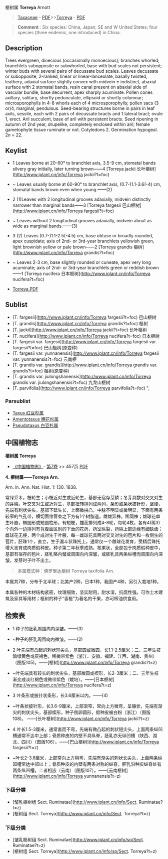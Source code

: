 榧树属 **Torreya** Arnott

> [Taxaceae](http://www.iplant.cn/info/Taxaceae?t=foc) - [PDF](http://www.iplant.cn/foc/pdf/Taxaceae.pdf)>>[Torreya](http://www.iplant.cn/info/Torreya?t=foc) - [PDF](http://www.iplant.cn/foc/pdf/Torreya.pdf)

> **Comment** : 
> Six species: China, Japan; SE and W United States; four species (three endemic, one introduced) in China.

## Description

Trees evergreen, dioecious (occasionally monoecious); branches whorled; branchlets subopposite or subwhorled, base with bud scales not persistent; winter buds with several pairs of decussate bud scales. Leaves decussate or subopposite, 2-ranked, linear or linear-lanceolate, basally twisted, leathery, adaxial surface slightly convex with midvein ±  indistinct, abaxial surface with 2 stomatal bands, resin canal present on abaxial side of vascular bundle, base decurrent, apex sharply acuminate. Pollen cones axillary, solitary, shortly pedunculate, ellipsoid or shortly columnar; microsporophylls in 4-8 whorls each of 4 microsporophylls; pollen sacs (3 or)4, marginal, pendulous. Seed-bearing structures borne in pairs in leaf axils, sessile, each with 2 pairs of decussate bracts and 1 lateral bract; ovule 1, erect. Aril succulent, base of aril with persistent bracts. Seed ripening in autumn of 2nd year, drupelike, completely enclosed within aril; female gametophyte tissue ruminate or not. Cotyledons 2. Germination hypogeal. 2*n* = 22.

## Keylist

* 1 Leaves borne at 20-60&#176; to branchlet axis, 3.5-9 cm, stomatal bands silvery gray initially, later turning brown——4 [Torreya jackii 长叶榧树](http://www.iplant.cn/info/Torreya jackii?t=foc)
* ~ Leaves usually borne at 60-90&#176; to branchlet axis, (0.7-)1.1-3.6(-4) cm, stomatal bands brown even when young.——(2)

* 2 (1)Leaves with 2 longitudinal grooves adaxially, midvein distinctly narrower than marginal bands——3 [Torreya fargesii 巴山榧树](http://www.iplant.cn/info/Torreya fargesii?t=foc)
* ~ Leaves without 2 longitudinal grooves adaxially, midvein about as wide as marginal bands.——(3)

* 3 (2) Leaves (0.7-)1.1-2.5(-4.5) cm, base obtuse or broadly rounded, apex cuspidate; axis of 2nd- or 3rd-year branchlets yellowish green, light brownish yellow or pale brown——2 [Torreya grandis 榧树](http://www.iplant.cn/info/Torreya grandis?t=foc)
* ~ Leaves 2-3 cm, base slightly rounded or cuneate, apex very long acuminate; axis of 2nd- or 3rd-year branchlets green or reddish brown——1 [Torreya nucifera 日本榧树](http://www.iplant.cn/info/Torreya nucifera?t=foc)

* [Torreya.PDF](http://www.iplant.cn/foc/pdf/Torreya.pdf)

## Sublist

* [T.  fargesii](http://www.iplant.cn/info/Torreya fargesii?t=foc)
 巴山榧树
* [T.  grandis](http://www.iplant.cn/info/Torreya grandis?t=foc)
 榧树
* [T.  jackii](http://www.iplant.cn/info/Torreya jackii?t=foc)
 长叶榧树
* [T.  nucifera](http://www.iplant.cn/info/Torreya nucifera?t=foc)
 日本榧树
* [T.  fargesii var. fargesii](http://www.iplant.cn/info/Torreya fargesii var. fargesii?t=foc)
 巴山榧树(原变种)
* [T.  fargesii var. yunnanensis](http://www.iplant.cn/info/Torreya fargesii var. yunnanensis?t=foc)
 云南榧
* [T.  grandis var. grandis](http://www.iplant.cn/info/Torreya grandis var. grandis?t=foc)
 榧树(原变种)
* [T.  grandis var. jiulongshanensis](http://www.iplant.cn/info/Torreya grandis var. jiulongshanensis?t=foc)
 九龙山榧树
* [T.  parvifolia](http://www.iplant.cn/info/Torreya parvifolia?t=foc) ",

### Parsublist

* [Taxus  红豆杉属](http://www.iplant.cn/info/Taxus?t=foc)
* [Amentotaxus  穗花杉属](http://www.iplant.cn/info/Amentotaxus?t=foc)
* [Pseudotaxus  白豆杉属](http://www.iplant.cn/info/Pseudotaxus?t=foc)

## 中国植物志

**榧树属 Torreya**

* [《中国植物志》](http://www.iplant.cn/frps)- [第7卷](http://www.iplant.cn/frps/vol/7) >> 457页 [PDF](http://www.iplant.cn/frps/pdf/7/457y.pdf)

**4. 榧树属——Torreya Arn.**

Arn. in. Ann. Nat. Hist. 1: 130. 1838.

常绿乔木，枝轮生；小枝近对生或近轮生，基部无宿存芽鳞；冬芽具数对交叉对生的芽鳞。叶交叉对生或近对生，基部扭转排列成两列，条形或条状披针形，坚硬，先端有刺状尖头，基部下延生长，上面微拱凸，中脉不明显或微明显，下面有两条较窄的气孔带，横切面维管束之下方有1个树脂道。雌雄异株，稀同株；雄球花单生叶腋，椭圆形或短圆柱形，有短梗，雄蕊排列成4-8轮，每轮4枚，各有4(稀3)个向外一边排列有背腹面区别的下垂的花药，药室纵裂，药隔上部边缘有细缺齿；雌球花无梗，两个成对生于叶腋，每一雌球花具两对交叉对生的苞片和一枚侧生的苞片，胚珠1个，直立，生于漏斗状珠托上，通常仅一个雌球花发育，受精后珠托增大发育成肉质假种皮。种子第二年秋季成熟，核果状，全部包于肉质假种皮中，基部有宿存的苞片，胚乳略内皱或周围向内深皱，或胚乳具两条纵槽而周围向内深皱。发芽时子叶不出土。

> 本属模式种：佛罗里达榧树 Torreya taxifolia Arn.

本属共7种，分布于北半球；北美产2种，日本1种，我国产4种，另引入栽培1种。

本属各种的木材结构紧密，纹理细致，坚实耐用，耐水湿，抗腐性强。可作土木建筑及家具等用材；榧树的种子“香榧”为著名的干果，亦可榨油供食用。

## 检索表

* 1 种子的胚乳周围向内深皱。——(3)
* ~种子的胚乳周围向内微皱。——(2)

* 2 叶先端有凸起的刺状短尖头，基部圆或微圆，长1.1-2.5厘米；二、三年生枝暗绿黄色或灰褐色，稀微带紫色（浙江、安徽、福建、江西、湖南、贵州）（图版105)。——[榧树](http://www.iplant.cn/info/Torreya grandis?t=z)

* ~叶先端具有较长的刺状尖头，基部微圆或楔形，长2-3厘米；二、三年生枝渐变成淡红褐色或微带紫色（栽培）。——[日本榧树](http://www.iplant.cn/info/Torreya nucifera?t=z)

* 3 叶条形或披针状条形，长3.6厘米以内。——(4)
* ~叶条状披针形，长3.6-9厘米，上部渐窄，常向上方微弯，呈镰状，先端有渐尖的刺状尖头，基部楔形，种子倒卵圆形，假种皮被白粉（浙江）（图版108)。 ——[长叶榧树](http://www.iplant.cn/info/Torreya jackii?t=z)

* 4 叶长1.5-3厘米，通常直而不弯，先端有微凸起的刺状短尖头，上面两条纵凹槽通常不达中上部；骨质种皮的内壁不具纵脊，胚乳亦无纵凹槽（陕西、湖北、四川）（图版106）。——[巴山榧树](http://www.iplant.cn/info/Torreya fargesii?t=z)

* ~叶长2-3.6厘米，上部常向上方稍弯，先端有渐尖的刺状长尖头，上面两条纵凹槽常达中部以上；骨质种皮的内壁有两条对称的纵脊，胚乳沿种皮纵脊处有两条纵凹槽，二者相嵌（云南）（图版107）。——[云南榧树](http://www.iplant.cn/info/Torreya yunnanensis?t=z)

### 下级分类
* [皱乳榧树组  Sect. Ruminatae](http://www.iplant.cn/info/Sect. Ruminatae?t=z)
* [榧树组  Sect. Torreya](http://www.iplant.cn/info/Sect. Torreya?t=z)

### 下级分类
* [皱乳榧树组  Sect. Ruminatae](http://www.iplant.cn/info/sp/Sect. Ruminatae?t=z)
* [榧树组  Sect. Torreya](http://www.iplant.cn/info/sp/Sect. Torreya?t=z)
